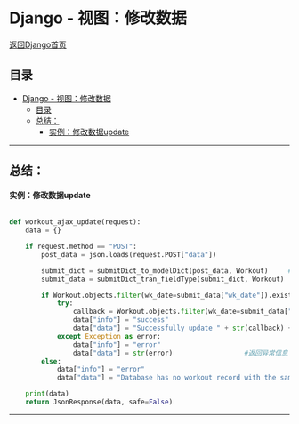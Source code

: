 # Django - 视图：修改数据

[返回Django首页](../django_index.md)

## 目录

- [Django - 视图：修改数据](#django---视图修改数据)
  - [目录](#目录)
  - [总结：](#总结)
      - [实例：修改数据update](#实例修改数据update)

***

## 总结：

#### 实例：修改数据update

```python

def workout_ajax_update(request):
    data = {}

    if request.method == "POST":
        post_data = json.loads(request.POST["data"])

        submit_dict = submitDict_to_modelDict(post_data, Workout)     #自定义函数，根据模型提取数据为字典
        submit_data = submitDict_tran_fieldType(submit_dict, Workout)     #自定义函数，根据模型定义转换字典值的类型

        if Workout.objects.filter(wk_date=submit_data["wk_date"]).exists():           #判断是否有相同date的数据
            try:
                callback = Workout.objects.filter(wk_date=submit_data["wk_date"]).update(**post_data)
                data["info"] = "success"
                data["data"] = "Successfully update " + str(callback) + " record(s) !"                 #保存信息
            except Exception as error:
                data["info"] = "error"
                data["data"] = str(error)                  #返回异常信息
        else:
            data["info"] = "error"
            data["data"] = "Database has no workout record with the same date!"

    print(data)
    return JsonResponse(data, safe=False)

```

***




